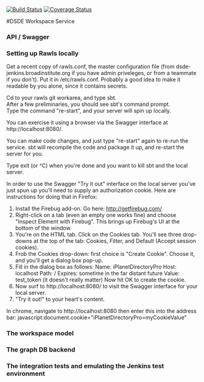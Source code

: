 [![Build Status](https://travis-ci.org/broadinstitute/rawls.svg?branch=master)](https://travis-ci.org/broadinstitute/rawls) [![Coverage Status](https://coveralls.io/repos/broadinstitute/rawls/badge.svg?branch=master)](https://coveralls.io/r/broadinstitute/rawls?branch=master)

#DSDE Workspace Service

### API / Swagger

### Setting up Rawls locally

Get a recent copy of rawls.conf, the master configuration file (from dsde-jenkins.broadinstitute.org if
  you have admin priveleges, or from a teammate if you don't).  Put it in /etc/rawls.conf.  Probably
  a good idea to make it readable by you alone, since it contains secrets.  

Cd to your rawls git workarea, and type sbt.  
  After a few preliminaries, you should see sbt's command prompt.  
  Type the command "re-start", and your server will spin up locally.  

You can exercise it using a browser via the Swagger interface at http://localhost:8080/.  

You can make code changes, and just type "re-start" again to re-run the service.  sbt will
  recompile the code and package it up, and re-start the server for you.  

Type exit (or ^C) when you're done and you want to kill sbt and the local server.  

In order to use the Swagger "Try it out" interface on the local server you've just spun up
you'll need to supply an authorization cookie.  Here are instructions for doing that in Firefox:  

1. Install the Firebug add-on. Go here: http://getfirebug.com/
2. Right-click on a tab (even an empty one works fine) and choose "Inspect Element with Firebug".
   This brings up Firebug's UI at the bottom of the window.
3. You're on the HTML tab.  Click on the Cookies tab.
   You'll see three drop-downs at the top of the tab: Cookies, Filter, and Default (Accept session cookies).
4. Frob the Cookies drop-down: first choice is "Create Cookie".  Choose it, and you'll get a dialog box pop-up.
5. Fill in the dialog box as follows:
   Name: iPlanetDirectoryPro
   Host: localhost
   Path: /
   Expires: sometime in the far distant future
   Value: test_token (it doesn't really matter)
   Now hit OK to create the cookie.
6. Now surf to http://localhost:8080/ to visit the Swagger interface for your local server.
7. "Try it out!" to your heart's content.  

In chrome, navigate to http://localhost:8080 then enter this into the address bar: javascript:document.cookie="iPlanetDirectoryPro=myCookieValue"

### The workspace model

### The graph DB backend

### The integration tests and emulating the Jenkins test environment 
 
